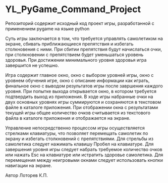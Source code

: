 # YL_PyGame_Command_Project
Репозиторий содержит исходный код проект игры, разработанной с применением pygame на языке python

Суть игры заключается в том, что требуется управлять самолетиком на экране, сбивать приближающиеся препятствия и избегать столкновения с ними.
При сбитии препятствия будут начислаться очки, при столкновении с препятствием будет уменьшаться уровень здоровья. При достижении минимального уровня здоровья игра завершится не успешно.

Игра содержит главное окно, окно с выбором уровней игры, окно с уровнем обучения игре, окно с описание информации как играть, финальное окно с выводом результатов игры после завршения каждого уровня.
При попытке выхода открывается окно, в котором требуется подтвердить выход из приложения.
В ходе игры набранные очки на двух основных уровнях игры суммируются и сохраняются в текстовом файле в каталоге приложения.
При отображении окна с результатами текущей игры общее количество очков считывается из текстового файла в каталоге приложения и отображается на экране.

Управление непосредственно процессом игры осуществляется стрелками клавиатуры, что позволяет перемещать самолетик по экрану и избегать столкновений с препятствиями.
Для стрельбы из самолетика следует нажимать клавишу Пробел на клавиатуре.
Для завершения уровня игры следует набрать требуемое количество очков или нажать Esc на клавиатуре или истратить здоровье самолетика.
Для перемещения между неигровыми окнами следует использовать кнопки навигации на экране.

Автор Лоторев К.П.
